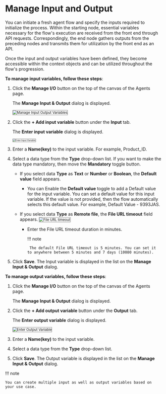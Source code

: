 # Manage Input and Output

You can initiate a fresh agent flow and specify the inputs required to initialize the process. Within the starting node, essential variables necessary for the flow's execution are received from the front end through API requests. Correspondingly, the end node gathers outputs from the preceding nodes and transmits them for utilization by the front end as an API.

 Once the input and output variables have been defined, they become accessible within the context objects and can be utilized throughout the flow's progression.

**To manage input variables, follow these steps**:

1. Click the **Manage I/O** button on the top of the canvas of the Agents page.

    The **Manage Input & Output** dialog is displayed.

    <img src="../images/manage-input-output-variables.png" alt="Manage Input Output Variables" title="Manage Input Output Variables" style="border: 1px solid gray; zoom:80%;">

1. Click the **+ Add input variable** button under the **Input** tab.

    The **Enter input variable** dialog is displayed. 

    <img src="../images/enter-input-variable.png" alt="Enter Input Variable" title="Enter Input Variable" style="border: 1px solid gray; zoom:50%;">

1. Enter a **Name(key)** to the input variable. For example, Product_ID.
2. Select a data type from the **Type** drop-down list. If you want to make the data type mandatory, then move the **Mandatory** toggle button.
    *  If you select data **Type** as **Text** or **Number** or **Boolean**, the **Default value** field appears.
        * You can Enable the **Default value** toggle to add a Default value for the input variable. You can set a default value for this input variable. If the value is not provided, then the flow automatically selects this default value. For example, Default Value - 9393JAS.
    
    *  If you select data **Type** as **Remote file**, the **File URL timeout** field appears.
        <img src="../images/url-timeout.png" alt="File URL timeout" title="File URL timeout" style="border: 1px solid gray; zoom:80%;">
        *  Enter the File URL timeout duration in minutes.
            
            !!! note

                The default File URL timeout is 5 minutes. You can set it to anywhere between 5 minutes and 7 days (10080 minutes).
                   
 
3. Click **Save**. The Input variable is displayed in the list on the **Manage Input & Output** dialog.

**To manage output variables, follow these steps**:

1. Click the **Manage I/O** button on the top of the canvas of the Agents page.

    The **Manage Input & Output** dialog is displayed.

1. Click the **+ Add output variable** button under the **Output** tab.

    The **Enter output variable** dialog is displayed.

    <img src="../images/enter-output-variable.png" alt="Enter Output Variable" title="Enter Output Variable" style="border: 1px solid gray; zoom:80%;">

1. Enter a **Name(key)** to the input variable.
2. Select a data type from the **Type** drop-down list.
3. Click **Save**. The Output variable is displayed in the list on the **Manage Input & Output** dialog.

!!! note

    You can create multiple input as well as output variables based on your use case.

